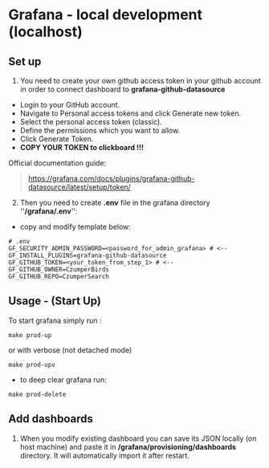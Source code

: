 # Grafana - local development (localhost)


## Set up

1. You need to create your own github access token in your github account in order to connect dashboard to **grafana-github-datasource**
- Login to your GitHub account.
- Navigate to Personal access tokens and click Generate new token.
- Select the personal access token (classic).
- Define the permissions which you want to allow.
- Click Generate Token.
- **COPY YOUR TOKEN to clickboard !!!**

Official documentation guide:
    
>https://grafana.com/docs/plugins/grafana-github-datasource/latest/setup/token/

2. Then you need to create **.env** file in the grafana directory ''**/grafana/.env**'':
- copy and modify template below:
```shell
# .env
GF_SECURITY_ADMIN_PASSWORD=<password_for_admin_grafana> # <--
GF_INSTALL_PLUGINS=grafana-github-datasource
GF_GITHUB_TOKEN=<your_token_from_step_1> # <--
GF_GITHUB_OWNER=CzumperBirds
GF_GITHUB_REPO=CzumperSearch
```

## Usage - (Start Up)
To start grafana simply run :

```shell
make prod-up
```

or with verbose (not detached mode)
```shell
make prod-upv
```

- to deep clear grafana run:
```shell
make prod-delete
```

## Add dashboards
1. When you modify existing dashboard you can save its JSON locally (on host machine)
and paste it in **/grafana/provisioning/dashboards** directory. 
It will automatically import it after restart.